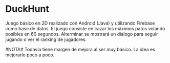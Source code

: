 # DuckHunt

Juego básico en 2D realizado con Android (Java) y utilizando Firebase como base de datos. El juego consiste en cazar los máximos patos volando posibles en 60 segundos. Alterminar se mostrará un dialogo para seguir jugando o ver el ranking de jugadores. 

#NOTA#
Todavía tiene margen de mejora al ser muy básico. La idea es mejorarlo poco a poco.
